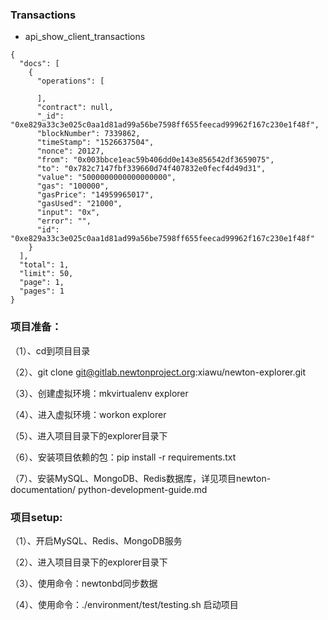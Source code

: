 ### Transactions ###
- api_show_client_transactions
```
{
  "docs": [
    {
      "operations": [
        
      ],
      "contract": null,
      "_id": "0xe829a33c3e025c0aa1d81ad99a56be7598ff655feecad99962f167c230e1f48f",
      "blockNumber": 7339862,
      "timeStamp": "1526637504",
      "nonce": 20127,
      "from": "0x003bbce1eac59b406dd0e143e856542df3659075",
      "to": "0x782c7147fbf339660d74f407832e0fecf4d49d31",
      "value": "5000000000000000000",
      "gas": "100000",
      "gasPrice": "14959965017",
      "gasUsed": "21000",
      "input": "0x",
      "error": "",
      "id": "0xe829a33c3e025c0aa1d81ad99a56be7598ff655feecad99962f167c230e1f48f"
    }
  ],
  "total": 1,
  "limit": 50,
  "page": 1,
  "pages": 1
}
```


### 项目准备： ###
（1）、cd到项目目录

（2）、git clone git@gitlab.newtonproject.org:xiawu/newton-explorer.git  

（3）、创建虚拟环境：mkvirtualenv explorer  

（4）、进入虚拟环境：workon explorer  

（5）、进入项目目录下的explorer目录下  

（6）、安装项目依赖的包：pip install -r requirements.txt  

（7）、安装MySQL、MongoDB、Redis数据库，详见项目newton-documentation/ python-development-guide.md


### 项目setup: ###
（1）、开启MySQL、Redis、MongoDB服务  

（2）、进入项目目录下的explorer目录下  

（3）、使用命令：newtonbd同步数据  

（4）、使用命令：./environment/test/testing.sh 启动项目  

